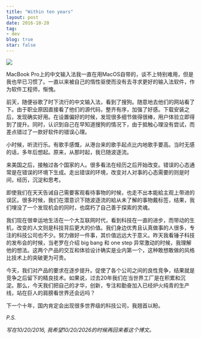 ```yaml
---
title: "Within ten years"
layout: post
date: 2016-10-20
tag:
- dev
blog: true
star: false
---
```


<img src="{{site.url}}/assets/images/ten-years.jpg" >

MacBook Pro上的中文输入法我一直在用MacOS自带的，谈不上特别难用，但是我也早已习惯了。一直以来被自己的惰性驱使而没有去寻求更好的输入法软件，作为软件工程师，惭愧。

前天，随便谷歌了时下流行的中文输入法，看到了搜狗。随意地去他们的网站看了下。由于职业原因直接看了他们的源代码，整齐有序，加强了好感。下载安装之后，发现确实好用。在设置偏好的时候，发现很多细节做得很棒，用户体验立即得到了提升。同时，认识到自己在早知道搜狗的情况下，由于抵触心理没有尝试，而差点错过了一款好软件的错误心理。

小时候，听流行乐。有歌手感慨，从港台来的歌手起点比内地歌手要高。当时无感的话，多年后想起。原来，从那时起，我已随波逐流。

来美国之后，接触过各个国家的人。很多看法在经历之后开始改变。错误的心态通常是在错误的环境下生成。走出错误的环境，改变对人对事的心态需要的则是时间，经历，沉淀和思考。

即使我们在天天告诫自己需要客观看待事物的时候，也走不出本能給主观上带进的误区。很多时候，我们在潜意识下随波逐流的給从未了解的事物戴标签，结果，我们埋没了一个发现机会的同时，也腐朽了自己善于探索的灵魂。

我们现在很幸运地生活在一个大互联网时代，看到科技在一直的进步，而带动的生机，改变的人文则是科技背后更大的价值。我们身边优秀且认真做事的人很多，专注的科技公司也不少。努力做好一件事，其价值远远大于意义。昨天我看锤子科技的发布会的时候，当老罗在介绍 big bang 和 one step 异常激动的时候，我理解他的想法。这两个产品的交互和体验设计确实是业内第一个，这种敢想敢做的风格比技术上的突破更为可贵。

今天，我们对产品的要求在逐步提升。促使了各个公司之间的良性竞争，结果就是竞争之后留下的精良技术。如果说，过去20年我们在当世界工厂是在积累和沉淀。那么，今天我们把自己的才华，创新，专注和勤奋加入已经炉火纯青的生产线，站在巨人的肩膀看世界还会远吗？

下一个十年，国内肯定会出现很多世界级的科技公司，我翘首以盼。

*P.S.*

*写在10/20/2016, 我希望10/20/2026的时候再回来看这个博文。*

